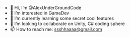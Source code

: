 - 👋 Hi, I’m @AlexUnderGroundCode
- 👀 I’m interested in GameDev
- 🌱 I’m currently learning some secret cool features
- 💞️ I’m looking to collaborate on Unity, C# coding sphere
- 📫 How to reach me: ssshhaaaa@gmail.com
<!---
AlexUnderGroundCode/AlexUnderGroundCode is a ✨ special ✨ repository because its `README.md` (this file) appears on your GitHub profile.
You can click the Preview link to take a look at your changes.
--->
